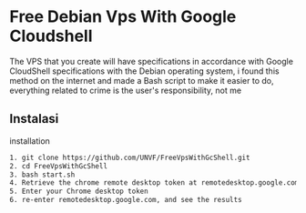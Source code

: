 # Free Debian Vps With Google Cloudshell

The VPS that you create will have specifications in accordance with Google CloudShell specifications with the Debian operating system, i found this method on the internet and made a Bash script to make it easier to do, everything related to crime is the user's responsibility, not me

## Instalasi

installation

```bash
1. git clone https://github.com/UNVF/FreeVpsWithGcShell.git
2. cd FreeVpsWithGcShell
3. bash start.sh
4. Retrieve the chrome remote desktop token at remotedesktop.google.com
5. Enter your Chrome desktop token
6. re-enter remotedesktop.google.com, and see the results 

